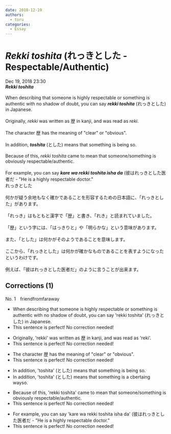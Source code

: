```yaml
---
date: 2018-12-19
authors:
  - toru
categories:
  - Essay
---
```


<h1 id="subject_show"><strong><em>Rekki toshita</strong></em> (れっきとした - Respectable/Authentic)</h1>
<div class="date">Dec 19, 2018 23:30</div>
<div id="post"><div id="body_show_ori">
<strong><em>Rekki toshita</strong></em><br/><br/>When describing that someone is highly respectable or something is authentic with no shadow of doubt, you can say <strong><em>rekki toshita</em></strong> (れっきとした) in Japanese.<br/><br/>Originally, <em>rekki</em> was written as 歴 in kanji, and was read as <em>reki</em>.<br/><br/>The character 歴 has the meaning of "clear" or "obvious".<br/><br/>In addition, <strong><em>toshita</em></strong> (とした) means that something is being so.<br/><br/>Because of this, <em>rekki toshita</em> came to mean that someone/something is obviously respectable/authentic.<br/><br/>For example, you can say <strong><em>kare wa rekki toshita isha da</em></strong> (彼はれっきとした医者だ - "He is a highly respectable doctor."
</div></div>

<!-- more -->

<div id="post_ja"><div id="body_show_mo">
れっきとした<br/><br/>何かが疑う余地もなく確かであることを形容するための日本語に、「れっきとした」があります。<br/><br/>「れっき」はもともと漢字で「歴」と書き、「れき」と読まれていました。<br/><br/>「歴」という字には、「はっきりと」や「明らかな」という意味があります。<br/><br/>また、「とした」は何かがそのようであることを意味します。<br/><br/>ここから、「れっきとした」は何かが確かなものであることを表すようになったというわけです。<br/><br/>例えば、「彼はれっきとした医者だ」のように言うことが出来ます。
</div></div>

## Corrections (1)
<div id="block"><div class="first_name"> No. 1　<span class="just_name">friendfromfaraway</span></div><div id="block2">
<ul class="correction_field">
<li class="incorrect">When describing that someone is highly respectable or something is authentic with no shadow of doubt, you can say 'rekki toshita' (れっきとした) in Japanese.</li>
<li class="corrected perfect">This sentence is perfect! No correction needed!</li>
</ul>
<ul class="correction_field">
<li class="incorrect">Originally, 'rekki' was written as 歴 in kanji, and was read as 'reki'.</li>
<li class="corrected perfect">This sentence is perfect! No correction needed!</li>
</ul>
<ul class="correction_field">
<li class="incorrect">The character 歴 has the meaning of "clear" or "obvious".</li>
<li class="corrected perfect">This sentence is perfect! No correction needed!</li>
</ul>
<ul class="correction_field">
<li class="incorrect">In addition, 'toshita' (とした) means that something is being so.</li>
<li class="corrected correct">
In addition, 'toshita' (とした) means that something is <span class="f_red">a c</span><span class="f_gray"><span class="sline">b</span></span>e<span class="f_red">rta</span>in<span class="f_gray"><span class="sline">g</span></span> <span class="f_red">way</span><span class="f_gray"><span class="sline">so</span></span>.
</li>
</ul>
<ul class="correction_field">
<li class="incorrect">Because of this, 'rekki toshita' came to mean that someone/something is obviously respectable/authentic.</li>
<li class="corrected perfect">This sentence is perfect! No correction needed!</li>
</ul>
<ul class="correction_field">
<li class="incorrect">For example, you can say 'kare wa rekki toshita isha da' (彼はれっきとした医者だ - "He is a highly respectable doctor."</li>
<li class="corrected perfect">This sentence is perfect! No correction needed!</li>
</ul>
</div></div>
